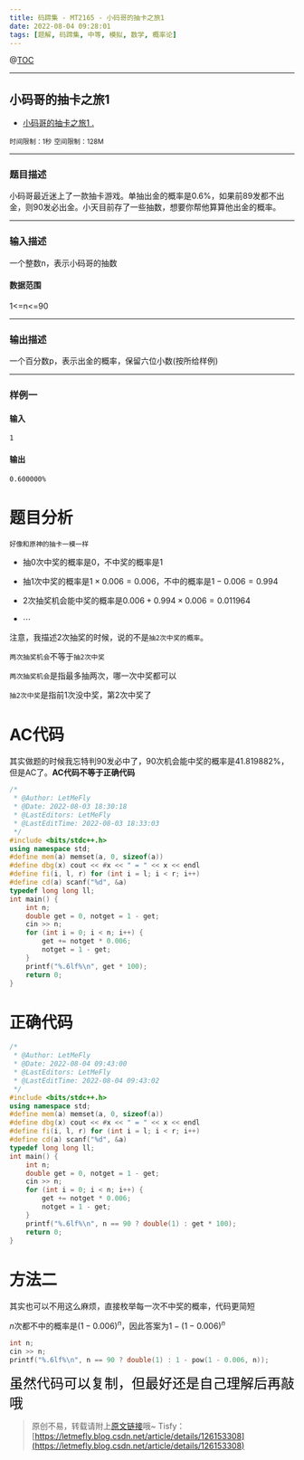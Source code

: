 ```yaml
---
title: 码蹄集 - MT2165 - 小码哥的抽卡之旅1
date: 2022-08-04 09:28:01
tags: [题解, 码蹄集, 中等, 模拟, 数学, 概率论]
---
```


@[TOC](传送门)


---


## 小码哥的抽卡之旅1

+ <a href="https://matiji.net/exam/brushquestion/165/3181/1DC60EA6DF83A333301CFFE1407FBA59"> 小码哥的抽卡之旅1 </a> <a href="https://matiji.net/exam/dohomework/1405/3">.</a>

<small>时间限制：1秒</small>
<small>空间限制：128M</small>



---



### 题目描述

小码哥最近迷上了一款抽卡游戏。单抽出金的概率是0.6%，如果前89发都不出金，则90发必出金。小天目前存了一些抽数，想要你帮他算算他出金的概率。
​


---

### 输入描述



一个整数n，表示小码哥的抽数


#### 数据范围

1<=n<=90

---


### 输出描述


一个百分数p，表示出金的概率，保留六位小数(按所给样例)



---


### 样例一

#### 输入

```
1
```

#### 输出

```
0.600000%
```




# 题目分析

<small>好像和原神的抽卡一模一样</small>

+ 抽$0$次中奖的概率是$0$，不中奖的概率是$1$

+ 抽$1$次中奖的概率是$1\times 0.006 = 0.006$，不中的概率是$1 - 0.006 = 0.994$

+ $2$次抽奖机会能中奖的概率是$0.006 + 0.994\times 0.006 = 0.011964$

+ $\cdots$

注意，我描述$2$次抽奖的时候，说的不是```抽2次中奖的概率```。

```两次抽奖机会```不等于```抽2次中奖```

```两次抽奖机会```是指最多抽两次，哪一次中奖都可以

```抽2次中奖```是指前$1$次没中奖，第$2$次中奖了


# AC代码

其实做题的时候我忘特判$90$发必中了，$90$次机会能中奖的概率是$41.819882\%$，但是AC了。**AC代码不等于正确代码**

```cpp
/*
 * @Author: LetMeFly
 * @Date: 2022-08-03 18:30:18
 * @LastEditors: LetMeFly
 * @LastEditTime: 2022-08-03 18:33:03
 */
#include <bits/stdc++.h>
using namespace std;
#define mem(a) memset(a, 0, sizeof(a))
#define dbg(x) cout << #x << " = " << x << endl
#define fi(i, l, r) for (int i = l; i < r; i++)
#define cd(a) scanf("%d", &a)
typedef long long ll;
int main() {
    int n;
    double get = 0, notget = 1 - get;
    cin >> n;
    for (int i = 0; i < n; i++) {
        get += notget * 0.006;
        notget = 1 - get;
    }
    printf("%.6lf%\n", get * 100);
    return 0;
}
```

# 正确代码

```cpp
/*
 * @Author: LetMeFly
 * @Date: 2022-08-04 09:43:00
 * @LastEditors: LetMeFly
 * @LastEditTime: 2022-08-04 09:43:02
 */
#include <bits/stdc++.h>
using namespace std;
#define mem(a) memset(a, 0, sizeof(a))
#define dbg(x) cout << #x << " = " << x << endl
#define fi(i, l, r) for (int i = l; i < r; i++)
#define cd(a) scanf("%d", &a)
typedef long long ll;
int main() {
    int n;
    double get = 0, notget = 1 - get;
    cin >> n;
    for (int i = 0; i < n; i++) {
        get += notget * 0.006;
        notget = 1 - get;
    }
    printf("%.6lf%\n", n == 90 ? double(1) : get * 100);
    return 0;
}
```

# 方法二

其实也可以不用这么麻烦，直接枚举每一次不中奖的概率，代码更简短

$n$次都不中的概率是$(1-0.006)^n$，因此答案为$1 - (1 - 0.006) ^ n$

```cpp
int n;
cin >> n;
printf("%.6lf%\n", n == 90 ? double(1) : 1 - pow(1 - 0.006, n));
```

<font color="black" face="楷体" size="5px">虽然代码可以复制，但最好还是自己理解后再敲哦</font>

<!-- <font color="black" face="楷体" size="5px">每周提前更新菁英班周赛题解，点关注，不迷路</font> -->

> 原创不易，转载请附上[原文链接](https://leetcode.letmefly.xyz/2022/08/04/MaTiJi%20-%20MT2165%20-%20%E5%B0%8F%E7%A0%81%E5%93%A5%E7%9A%84%E6%8A%BD%E5%8D%A1%E4%B9%8B%E6%97%851/)哦~
> Tisfy：[https://letmefly.blog.csdn.net/article/details/126153308](https://letmefly.blog.csdn.net/article/details/126153308)